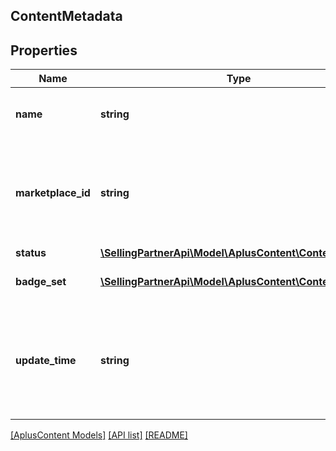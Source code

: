 ## ContentMetadata

## Properties

Name | Type | Description | Notes
------------ | ------------- | ------------- | -------------
**name** | **string** | The A+ Content document name. |
**marketplace_id** | **string** | The identifier for the marketplace where the A+ Content is published. |
**status** | [**\SellingPartnerApi\Model\AplusContent\ContentStatus**](ContentStatus.md) |  |
**badge_set** | [**\SellingPartnerApi\Model\AplusContent\ContentBadge[]**](ContentBadge.md) | The set of content badges. |
**update_time** | **string** | The approximate age of the A+ Content document and metadata in ISO 8601 format. |

[[AplusContent Models]](../) [[API list]](../../Api) [[README]](../../../README.md)
